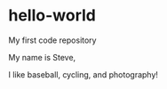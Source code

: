 # hello-world
My first code repository

My name is Steve,

I like baseball, cycling, and photography!
